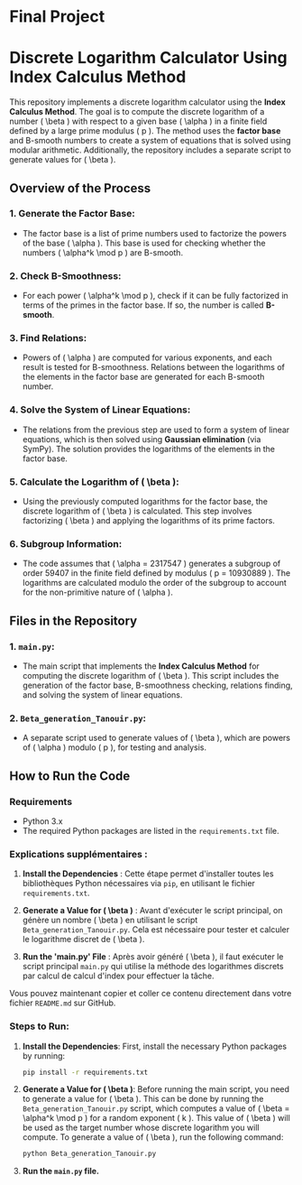 # Final Project

# Discrete Logarithm Calculator Using Index Calculus Method

This repository implements a discrete logarithm calculator using the **Index Calculus Method**. The goal is to compute the discrete logarithm of a number \( \beta \) with respect to a given base \( \alpha \) in a finite field defined by a large prime modulus \( p \). The method uses the **factor base** and B-smooth numbers to create a system of equations that is solved using modular arithmetic. Additionally, the repository includes a separate script to generate values for \( \beta \).

## Overview of the Process

### 1. **Generate the Factor Base:**
   - The factor base is a list of prime numbers used to factorize the powers of the base \( \alpha \). This base is used for checking whether the numbers \( \alpha^k \mod p \) are B-smooth.
   
### 2. **Check B-Smoothness:**
   - For each power \( \alpha^k \mod p \), check if it can be fully factorized in terms of the primes in the factor base. If so, the number is called **B-smooth**.
   
### 3. **Find Relations:**
   - Powers of \( \alpha \) are computed for various exponents, and each result is tested for B-smoothness. Relations between the logarithms of the elements in the factor base are generated for each B-smooth number.

### 4. **Solve the System of Linear Equations:**
   - The relations from the previous step are used to form a system of linear equations, which is then solved using **Gaussian elimination** (via SymPy). The solution provides the logarithms of the elements in the factor base.

### 5. **Calculate the Logarithm of \( \beta \):**
   - Using the previously computed logarithms for the factor base, the discrete logarithm of \( \beta \) is calculated. This step involves factorizing \( \beta \) and applying the logarithms of its prime factors.

### 6. **Subgroup Information:**
   - The code assumes that \( \alpha = 2317547 \) generates a subgroup of order 59407 in the finite field defined by modulus \( p = 10930889 \). The logarithms are calculated modulo the order of the subgroup to account for the non-primitive nature of \( \alpha \).

## Files in the Repository

### 1. **`main.py`**:
   - The main script that implements the **Index Calculus Method** for computing the discrete logarithm of \( \beta \). This script includes the generation of the factor base, B-smoothness checking, relations finding, and solving the system of linear equations.
   
### 2. **`Beta_generation_Tanouir.py`**:
   - A separate script used to generate values of \( \beta \), which are powers of \( \alpha \) modulo \( p \), for testing and analysis.

## How to Run the Code

### Requirements
- Python 3.x
- The required Python packages are listed in the `requirements.txt` file.




### Explications supplémentaires :
1. **Install the Dependencies** : Cette étape permet d'installer toutes les bibliothèques Python nécessaires via `pip`, en utilisant le fichier `requirements.txt`.

2. **Generate a Value for \( \beta \)** : Avant d'exécuter le script principal, on génère un nombre \( \beta \) en utilisant le script `Beta_generation_Tanouir.py`. Cela est nécessaire pour tester et calculer le logarithme discret de \( \beta \).

3. **Run the 'main.py' File** : Après avoir généré \( \beta \), il faut exécuter le script principal `main.py` qui utilise la méthode des logarithmes discrets par calcul de calcul d'index pour effectuer la tâche.

Vous pouvez maintenant copier et coller ce contenu directement dans votre fichier `README.md` sur GitHub.

### Steps to Run:

1. **Install the Dependencies**:
   First, install the necessary Python packages by running:
   ```bash
   pip install -r requirements.txt

2. **Generate a Value for \( \beta \)**:
  Before running the main script, you need to generate a value for \( \beta \). This can be done by running the `Beta_generation_Tanouir.py` script, which computes a value of \( \beta = \alpha^k \mod p \) for a random exponent \( k \). This value of \( \beta \) will be used as the target number whose discrete logarithm you will compute. To generate a value of \( \beta \), run the following command:
    ```bash
    python Beta_generation_Tanouir.py

3. **Run the `main.py` file.**






